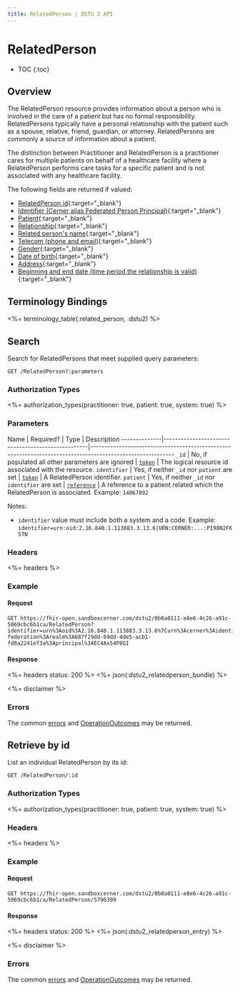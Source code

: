 ```yaml
---
title: RelatedPerson | DSTU 2 API
---
```


# RelatedPerson

* TOC
{:toc}

## Overview

The RelatedPerson resource provides information about a person who is involved in the care of a patient but has no formal responsibility. RelatedPersons typically have a personal relationship with the patient such as a spouse, relative, friend, guardian, or attorney. RelatedPersons are commonly a source of information about a patient.

The distinction between Practitioner and RelatedPerson is a practitioner cares for multiple patients on behalf of a healthcare facility where a RelatedPerson performs care tasks for a specific patient and is not associated with any healthcare facility.

The following fields are returned if valued:

* [RelatedPerson id](http://hl7.org/fhir/dstu2/resource-definitions.html#Resource.id){:target="_blank"}
* [Identifier (Cerner alias Federated Person Principal)](http://hl7.org/fhir/DSTU2/relatedperson-definitions.html#RelatedPerson.identifier){:target="_blank"}
* [Patient](http://hl7.org/fhir/DSTU2/relatedperson-definitions.html#RelatedPerson.patient){:target="_blank"}
* [Relationship](http://hl7.org/fhir/DSTU2/relatedperson-definitions.html#RelatedPerson.relationship){:target="_blank"}
* [Related person's name](http://hl7.org/fhir/DSTU2/relatedperson-definitions.html#RelatedPerson.name){:target="_blank"}
* [Telecom (phone and email)](http://hl7.org/fhir/DSTU2/relatedperson-definitions.html#RelatedPerson.telecom){:target="_blank"}
* [Gender](http://hl7.org/fhir/DSTU2/relatedperson-definitions.html#RelatedPerson.gender){:target="_blank"}
* [Date of birth](http://hl7.org/fhir/DSTU2/relatedperson-definitions.html#RelatedPerson.birthDate){:target="_blank"}
* [Address](http://hl7.org/fhir/DSTU2/relatedperson-definitions.html#RelatedPerson.address){:target="_blank"}
* [Beginning and end date (time period the relationship is valid)](http://hl7.org/fhir/DSTU2/relatedperson-definitions.html#RelatedPerson.period){:target="_blank"}

## Terminology Bindings

<%= terminology_table(:related_person, :dstu2) %>

## Search

Search for RelatedPersons that meet supplied query parameters:

    GET /RelatedPerson?:parameters

### Authorization Types

<%= authorization_types(practitioner: true, patient: true, system: true) %>

### Parameters

 Name         | Required?                                         | Type          | Description
--------------|---------------------------------------------------|-----------------------------------------------------------------------------------------------------------
 `_id`        | No, if populated all other parameters are ignored | [`token`]     | The logical resource id associated with the resource.
 `identifier` | Yes, if neither `_id` nor `patient` are set       | [`token`]     | A RelatedPerson identifier.
 `patient`    | Yes, if neither `_id` nor `identifier` are set    | [`reference`] | A reference to a patient related which the RelatedPerson is associated. Example: `14067892`

Notes:

- `identifier` value must include both a system and a code. Example: `identifier=urn:oid:2.16.840.1.113883.3.13.6|URN:CERNER:...:PI98N2FK5TN`

### Headers

 <%= headers %>

### Example

#### Request

    GET https://fhir-open.sandboxcerner.com/dstu2/0b8a0111-e8e6-4c26-a91c-5069cbc6b1ca/RelatedPerson?identifier=urn%3Aoid%3A2.16.840.1.113883.3.13.6%7Curn%3Acerner%3Aidentity-federation%3Arealm%3A687f29dd-69dd-4de5-acb1-fd8a2241ef3a%3Aprincipal%3AEC4Ax54P8GI

#### Response

<%= headers status: 200 %>
<%= json(:dstu2_relatedperson_bundle) %>

<%= disclaimer %>

### Errors

The common [errors] and [OperationOutcomes] may be returned.

## Retrieve by id

List an individual RelatedPerson by its id:

    GET /RelatedPerson/:id

### Authorization Types

<%= authorization_types(practitioner: true, patient: true, system: true) %>

### Headers

<%= headers %>

### Example

#### Request

    GET https://fhir-open.sandboxcerner.com/dstu2/0b8a0111-e8e6-4c26-a91c-5069cbc6b1ca/RelatedPerson/5796399

#### Response

<%= headers status: 200 %>
<%= json(:dstu2_relatedperson_entry) %>

<%= disclaimer %>

### Errors

The common [errors] and [OperationOutcomes] may be returned.

[`reference`]: http://hl7.org/fhir/DSTU2/search.html#reference
[`token`]: http://hl7.org/fhir/DSTU2/search.html#token
[errors]: ../../#client-errors
[OperationOutcomes]: ../../#operation-outcomes
